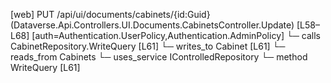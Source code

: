 [web] PUT /api/ui/documents/cabinets/{id:Guid}  (Dataverse.Api.Controllers.UI.Documents.CabinetsController.Update)  [L58–L68] [auth=Authentication.UserPolicy,Authentication.AdminPolicy]
  └─ calls CabinetRepository.WriteQuery [L61]
  └─ writes_to Cabinet [L61]
    └─ reads_from Cabinets
  └─ uses_service IControlledRepository<Cabinet>
    └─ method WriteQuery [L61]

